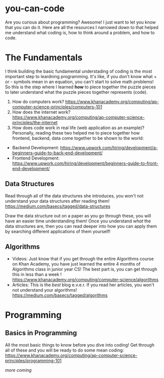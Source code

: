 # you-can-code
Are you curious about programming? Awesome! I just want to let you know that you can do it. Here are all the resources I narrowed down to that helped me understand what coding is, how to think around a problem, and how to code.

# The Fundamentals
I think building the basic fundamental understading of coding is the most important step to leardning programming. It's like, if you don't know what + or - symbols mean in an equation, you can't start to solve math problems! So this is the step where I learned **how** to piece together the puzzle pieces to later understand what the puzzle pieces together represents (code).
1. How do computers work?
  https://www.khanacademy.org/computing/ap-computer-science-principles/computers-101
2. How does the internet work?
  https://www.khanacademy.org/computing/ap-computer-science-principles/the-internet
3. How does code work in real life (web application as an example)?
Personally, reading these two helped me to piece together how frontend, backend, data come together to be shown to the world:
* Backend Development: https://www.upwork.com/hiring/development/a-beginners-guide-to-back-end-development/
* Frontend Development: https://www.upwork.com/hiring/development/beginners-guide-to-front-end-development/



## Data Structures
Read through all of the data structures she introduces, you won't not understand your data structures after reading them!
https://medium.com/basecs/tagged/data-structures

Draw the data structure out on a paper as you go through these, you will have an easier time understanding them! Once you understand *what* the data structures are, then you can read deeper into how you can apply them by searching different applications of them yourself!

## Algorithms
* Videos: Just know that if you get through the entire Algorithms course on Khan Academy, you have just learned the entire 4 months of Algorithms class in junior year CS! The best part is, you can get through this in less than a week ! https://www.khanacademy.org/computing/computer-science/algorithms
* Articles: This is the *best* blog e.v.e.r. If you read her articles, you won't not understand your algorithms!
https://medium.com/basecs/tagged/algorithms

# Programming 
## Basics in Programming
All the most basic things to know before you dive into coding! Get through all of these and you will be ready to do some mean coding: https://www.khanacademy.org/computing/ap-computer-science-principles/programming-101


*more coming*



